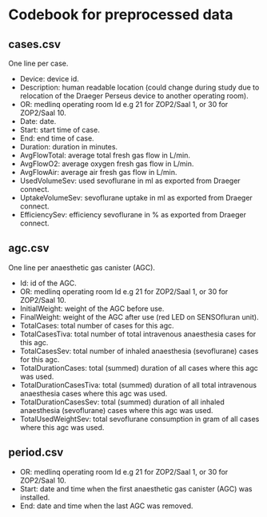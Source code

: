 # Codebook for preprocessed data

## cases.csv

One line per case.

- Device: device id.
- Description: human readable location (could change during study due to relocation of the Draeger Perseus device to another operating room).
- OR: medlinq operating room Id e.g 21 for ZOP2/Saal 1, or 30 for ZOP2/Saal 10.
- Date: date.
- Start: start time of case.
- End: end time of case.
- Duration: duration in minutes.
- AvgFlowTotal: average total fresh gas flow in L/min.
- AvgFlowO2: average oxygen fresh gas flow in L/min.
- AvgFlowAir: average air fresh gas flow in L/min.
- UsedVolumeSev: used sevoflurane in ml as exported from Draeger connect.
- UptakeVolumeSev: sevoflurane uptake in ml as exported from Draeger connect.
- EfficiencySev: efficiency sevoflurane in % as exported from Draeger connect.

## agc.csv

One line per anaesthetic gas canister (AGC).

- Id: id of the AGC.
- OR: medlinq operating room Id e.g 21 for ZOP2/Saal 1, or 30 for ZOP2/Saal 10.
- InitialWeight: weight of the AGC before use.
- FinalWeight: weight of the AGC after use (red LED on SENSOfluran unit).
- TotalCases: total number of cases for this agc.
- TotalCasesTiva: total number of total intravenous anaesthesia cases for this agc.
- TotalCasesSev: total number of inhaled anaesthesia (sevoflurane) cases for this agc.
- TotalDurationCases: total (summed) duration of all cases where this agc was used.
- TotalDurationCasesTiva: total (summed) duration of all total intravenous anaesthesia cases where this agc was used.
- TotalDurationCasesSev: total (summed) duration of all inhaled anaesthesia (sevoflurane) cases where this agc was used.
- TotalUsedWeightSev: total sevoflurane consumption in gram of all cases where this agc was used.

## period.csv

- OR: medlinq operating room Id e.g 21 for ZOP2/Saal 1, or 30 for ZOP2/Saal 10.
- Start: date and time when the first anaesthetic gas canister (AGC) was installed.
- End: date and time when the last AGC was removed.

